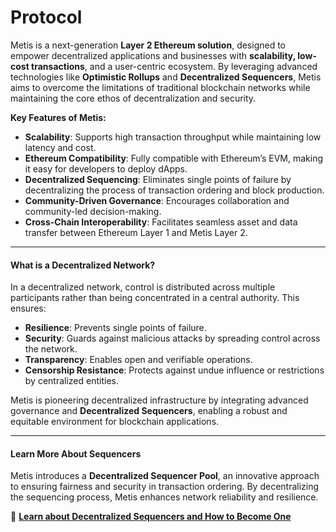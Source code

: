 # Protocol

Metis is a next-generation **Layer 2 Ethereum solution**, designed to empower decentralized applications and businesses with **scalability, low-cost transactions**, and a user-centric ecosystem. By leveraging advanced technologies like **Optimistic Rollups** and **Decentralized Sequencers**, Metis aims to overcome the limitations of traditional blockchain networks while maintaining the core ethos of decentralization and security.

**Key Features of Metis:**

* **Scalability**: Supports high transaction throughput while maintaining low latency and cost.
* **Ethereum Compatibility**: Fully compatible with Ethereum’s EVM, making it easy for developers to deploy dApps.
* **Decentralized Sequencing**: Eliminates single points of failure by decentralizing the process of transaction ordering and block production.
* **Community-Driven Governance**: Encourages collaboration and community-led decision-making.
* **Cross-Chain Interoperability**: Facilitates seamless asset and data transfer between Ethereum Layer 1 and Metis Layer 2.

***

#### What is a Decentralized Network?

In a decentralized network, control is distributed across multiple participants rather than being concentrated in a central authority. This ensures:

* **Resilience**: Prevents single points of failure.
* **Security**: Guards against malicious attacks by spreading control across the network.
* **Transparency**: Enables open and verifiable operations.
* **Censorship Resistance**: Protects against undue influence or restrictions by centralized entities.

Metis is pioneering decentralized infrastructure by integrating advanced governance and **Decentralized Sequencers**, enabling a robust and equitable environment for blockchain applications.

***

#### Learn More About Sequencers

Metis introduces a **Decentralized Sequencer Pool**, an innovative approach to ensuring fairness and security in transaction ordering. By decentralizing the sequencing process, Metis enhances network reliability and resilience.

🔗 [**Learn about Decentralized Sequencers and How to Become One**](decentralized-sequencers/)
